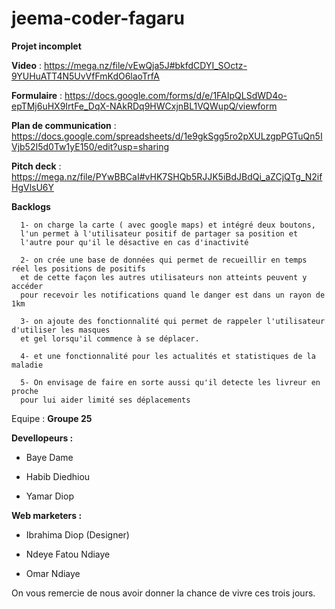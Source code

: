 # jeema-coder-fagaru

**Projet incomplet**

**Video** : https://mega.nz/file/vEwQja5J#bkfdCDYI_SOctz-9YUHuATT4N5UvVfFmKdO6laoTrfA

**Formulaire** : https://docs.google.com/forms/d/e/1FAIpQLSdWD4o-epTMj6uHX9IrtFe_DqX-NAkRDq9HWCxjnBL1VQWupQ/viewform

**Plan de communication** : https://docs.google.com/spreadsheets/d/1e9gkSgg5ro2pXULzgpPGTuQn5IVjb52I5d0Tw1yE150/edit?usp=sharing

**Pitch deck** : https://mega.nz/file/PYwBBCaI#vHK7SHQb5RJJK5iBdJBdQi_aZCjQTg_N2ifHgVlsU6Y

**Backlogs**

      1- on charge la carte ( avec google maps) et intégré deux boutons, 
      l'un permet à l'utilisateur positif de partager sa position et 
      l'autre pour qu'il le désactive en cas d'inactivité

      2- on crée une base de données qui permet de recueillir en temps réel les positions de positifs 
      et de cette façon les autres utilisateurs non atteints peuvent y accéder 
      pour recevoir les notifications quand le danger est dans un rayon de 1km

      3- on ajoute des fonctionnalité qui permet de rappeler l'utilisateur d'utiliser les masques 
      et gel lorsqu'il commence à se déplacer.

      4- et une fonctionnalité pour les actualités et statistiques de la maladie

      5- On envisage de faire en sorte aussi qu'il detecte les livreur en proche 
      pour lui aider limité ses déplacements

Equipe : **Groupe 25**

    
  **Devellopeurs :**
        
   + Baye Dame
        
   + Habib Diedhiou
        
   + Yamar Diop
        
**Web marketers :**
    
   + Ibrahima Diop (Designer)
        
   + Ndeye Fatou Ndiaye
        
   + Omar Ndiaye


On vous remercie de nous avoir donner la chance de vivre ces trois jours.
